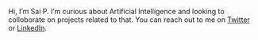 Hi, I’m Sai P. I’m curious about Artificial Intelligence and looking to colloborate on projects related to that. 
You can reach out to me on [Twitter](https://mobile.twitter.com/saiprakash_c) or [LinkedIn](https://www.linkedin.com/in/saiprakashreddyc/). 

<!---
saiprakash-c/saiprakash-c is a ✨ special ✨ repository because its `README.md` (this file) appears on your GitHub profile.
You can click the Preview link to take a look at your changes.
--->

